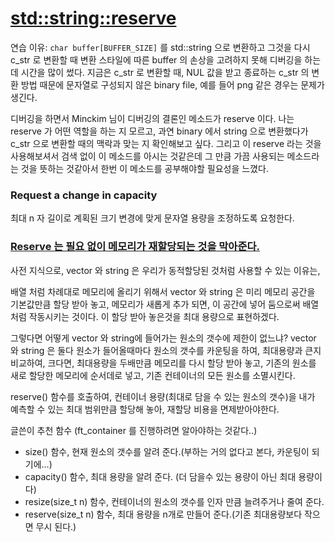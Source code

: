 # [std::string::reserve](http://cplusplus.com/reference/string/string/reserve/)

연습 이유: ``char buffer[BUFFER_SIZE]`` 를 std::string 으로 변환하고 그것을 다시 c_str 로 변환할 때 변환 스타일에 따른 buffer 의 손상을 고려하지 못해 디버깅을 하는 데 시간을 많이 썼다. 지금은 c_str 로 변환할 때, NUL 값을 받고 종료하는 c_str 의 변환 방법 때문에 문자열로 구성되지 않은 binary file, 예를 들어 png 같은 경우는 문제가 생긴다. 

디버깅을 하면서 Minckim 님이 디버깅의 결론인 메소드가 reserve 이다. 나는 reserve 가 어떤 역할을 하는 지 모르고, 과연 binary 에서 string 으로 변환했다가 c_str 으로 변환할 때의 맥락과 맞는 지 확인해보고 싶다. 그리고 이 reserve 라는 것을 사용해보셔서 검색 없이 이 메소드를 아시는 것같은데 그 만큼 가끔 사용되는 메소드라는 것을 뜻하는 것같아서 한번 이 메소드를 공부해야할 필요성을 느꼈다.

### Request a change in capacity

최대 n 자 길이로 계획된 크기 변경에 맞게 문자열 용량을 조정하도록 요청한다.

### [Reserve 는 필요 없이 메모리가 재할당되는 것을 막아준다.](https://www.ikpil.com/514)

사전 지식으로, vector 와 string 은 우리가 동적할당된 것처럼 사용할 수 있는 이유는,

배열 처럼 차례대로 메모리에 올리기 위해서 vector 와 string 은 미리 메모리 공간을 기본값만큼 할당 받아 놓고, 메모리가 새롭게 추가 되면, 이 공간에 넣어 둠으로써 배열처럼 작동시키는 것이다. 이 할당 받아 놓은것을 최대 용량으로 표현하겠다.

그렇다면 어떻게 vector 와 string에 들어가는 원소의 갯수에 제한이 없느냐?
vector 와 string 은 둘다 원소가 들어올때마다 원소의 갯수를 카운팅을 하여,  최대용량과 큰지 비교하여, 크다면, 최대용량을 두배만큼 메모리를 다시 할당 받아 놓고, 기존의 원소를 새로 할당한 메모리에 순서데로 넣고, 기존 컨테이너의 모든 원소를 소멸시킨다.

reserve() 함수를 호출하여, 컨테이너 용량(최대로 담을 수 있는 원소의 갯수)을 내가 예측할 수 있는 최대 범위만큼 할당해 놓아, 재할당 비용을 면제받아야한다.

글쓴이 추천 함수 (ft_container 를 진행하려면 알아야하는 것같다..)
- size() 함수, 현재 원소의 갯수를 알려 준다.(부하는 거의 없다고 본다, 카운팅이 되기에...)
- capacity() 함수, 최대 용량을 알려 준다. (더 담을수 있는 용량이 아닌 최대 용량이다)
- resize(size_t n) 함수, 컨테이너의 원소의 갯수를 인자 만큼 늘려주거나 줄여 준다.
- reserve(size_t n) 함수, 최대 용량을 n개로 만들어 준다.(기존 최대용량보다 작으면 무시 된다.)

